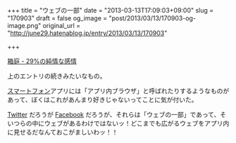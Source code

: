 +++
title = "ウェブの一部"
date = "2013-03-13T17:09:03+09:00"
slug = "170903"
draft = false
og_image = "post/2013/03/13/170903-og-image.png"
original_url = "http://june29.hatenablog.jp/entry/2013/03/13/170903"

+++

<p><a href="http://june29.hatenablog.jp/entry/2013/02/28/144411" title="箱庭 - 29%の純情な感情">箱庭 - 29%の純情な感情</a></p>
<p>上のエントリの続きみたいなもの。</p>
<p><a class="keyword" href="http://d.hatena.ne.jp/keyword/%A5%B9%A5%DE%A1%BC%A5%C8%A5%D5%A5%A9%A5%F3">スマートフォン</a>アプリには「アプリ内ブラウザ」と呼ばれたりするようなものがあって、ぼくはこれがあんまり好きじゃないってことに気が付いた。</p>
<p><a class="keyword" href="http://d.hatena.ne.jp/keyword/Twitter">Twitter</a> だろうが <a class="keyword" href="http://d.hatena.ne.jp/keyword/Facebook">Facebook</a> だろうが、それらは「ウェブの一部」であって、そいつらの中にウェブがあるわけではないッ！どこまでも広がるウェブをアプリ内に見せるだなんておこがましいわッ！！</p>
